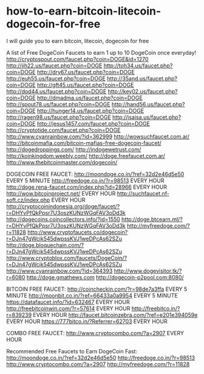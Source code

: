 how-to-earn-bitcoin-litecoin-dogecoin-for-free
==============================================

I will guide you to earn bitcoin, litecoin, dogecoin for free

A list of Free DogeCoin Faucets to earn 1 up to 10 DogeCoin once everyday!
http://cryptospout.com/faucet.php?coin=DOGE&id=1270
http://jih22.us/faucet.php?coin=DOGE
http://toh34.us/faucet.php?coin=DOGE
http://dry67.us/faucet.php?coin=DOGE
http://euh55.us/faucet.php?coin=DOGE
http://35and.us/faucet.php?coin=DOGE
http://gft45.us/faucet.php?coin=DOGE
http://dod44.us/faucet.php?coin=DOGE
http://key02.us/faucet.php?coin=DOGE
http://dmadma.us/faucet.php?coin=DOGE
http://spout78.us/faucet.php?coin=DOGE
http://hand56.us/faucet.php?coin=DOGE
http://hunger14.us/faucet.php?coin=DOGE
http://ragen98.us/faucet.php?coin=DOGE
http://jsajsa.us/faucet.php?coin=DOGE
http://jesus1457.com/faucet.php?coin=DOGE
http://cryptotide.com/faucet.php?coin=DOGE
http://www.cyanrainbow.com/?id=362999
http://wowsuchfaucet.com.ar/
http://bitcoinmafia.com/bitcoin-mafias-free-dogecoin-faucet/
http://dogedroppings.com/
http://indogewetrust.com/
http://koinkingdom.weebly.com/
http://doge.freefaucet.com.ar/
http://www.thebitcoinmaster.com/dogecoin/


DOGECOIN FREE FAUCET:
http://moondoge.co.in/?ref=32d2e46d5e50 EVERY 5 MINUTE
http://freedoge.co.in/?r=98513 EVERY HOUR
http://doge.rena-faucet.com/index.php?id=28966 EVERY HOUR
http://wow.bitcoinproject.net/ EVERY HOUR
http://suchfaucet.nf-soft.cz/index.php EVERY HOUR
http://cryptocoinindonesia.org/doge/faucet/?r=DHYvPfQkPpsr7U3oszKUNzWGqFAV3oDd3k
http://dogecoins.coincollectors.info/?id=1550
http://doge.btcearn.ml/?r=DHYvPfQkPpsr7U3oszKUNzWGqFAV3oDd3k
http://myfreedoge.com/?r=11828
http://www.cryptofaucets.co/dogecoin?r=DJn47gWcik545dwpssKVJ1weDPcAs62SZu
http://doge.bloquechain.com/?r=DJn47gWcik545dwpssKVJ1weDPcAs62SZu
http://www.cryptoblox.com/faucets/DogeCoin/?r=DJn47gWcik545dwpssKVJ1weDPcAs62SZu
http://www.cyanrainbow.com/?id=364393
http://www.dogevisitor.tk/?r=6080
http://doge.gmathews.com
http://dogecoin-p2pool.com:8080/

BITCOIN FREE FAUCET:
http://coincheckin.com/?r=98de7a3ffa EVERY 5 MINUTE
http://moonbit.co.in/?ref=66433a0a9954 EVERY 5 MINUTE
https://datafaucet.info/?id=632467 EVERY HOUR
http://freebitcoinwin.com/?r=57614 EVERY HOUR
http://freebitco.in/?r=839239 EVERY HOUR
http://faucet.bitcoinzebra.com/?ref=e201e394059e EVERY HOUR
https://777bitco.in/?Referrer=62703 EVERY HOUR

COMBO FREE FAUCET:
http://www.cryptocombo.com/?a=2907 EVERY HOUR

Recommended Free Faucets to Earn DogeCoin Fast:
http://moondoge.co.in/?ref=32d2e46d5e50
http://freedoge.co.in/?r=98513
http://www.cryptocombo.com/?a=2907
http://myfreedoge.com/?r=11828
